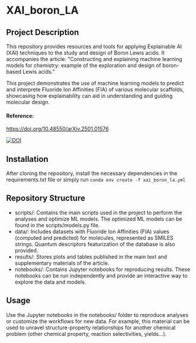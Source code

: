 # XAI_boron_LA

## Project Description
This repository provides resources and tools for applying Explainable AI (XAI) techniques to the study and design of Boron Lewis acids. It accompanies the article:
"Constructing and explaining machine learning models for chemistry: example of the exploration and design of boron-based Lewis acids."

This project demonstrates the use of machine learning models to predict and interprete Fluoride Ion Affinities (FIA) of various molecular scaffolds, showcasing how explainability can aid in understanding and guiding molecular design.

#### Reference:

https://doi.org/10.48550/arXiv.2501.01576

[![DOI](https://zenodo.org/badge/851641206.svg)](https://doi.org/10.5281/zenodo.17019794)

## Installation
After cloning the repository, install the necessary dependencies in the requirements.txt file or simply run `conda env create -f xai_boron_la.yml`

## Repository Structure
- scripts/: Contains the main scripts used in the project to perform the analyses and optimize ML models. The optimized ML models can be found in the scripts/models.py file.
- data/: Includes datasets with Fluoride Ion Affinities (FIA) values (computed and predicted) for molecules, represented as SMILES strings. Quantum descriptors featurization of the database is also provided.
- results/: Stores plots and tables published in the main text and supplementary materials of the article.
- notebooks/: Contains Jupyter notebooks for reproducing results. These notebooks can be run independently and provide an interactive way to explore the data and models.


## Usage
Use the Jupyter notebooks in the notebooks/ folder to reproduce analyses or customize the workflows for new data. For example, this material can be used to unravel structure-property relationships for another chemical problem (other chemical property, reaction selectivities, yields...).


